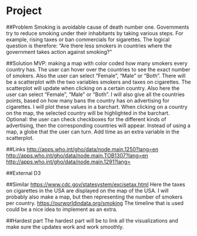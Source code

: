 # Project

##Problem
Smoking is avoidable cause of death number one. Governments try to reduce smoking under their inhabitants by taking various steps. For example, rising taxes or ban commercials for sigarettes. The logical question is therefore: “Are there less smokers in countries where the government takes action against smoking?”

##Solution
MVP: making a map with color coded how many smokers every country has. The user can hover over the countries to see the exact number of smokers. Also the user can select “Female”, “Male” or “Both”.
There will be a scatterplot with the two variables smokers and taxes on cigarettes. The scatterplot will update when clicking on a certain country. Also here the user can select “Female”, “Male” or “Both”.
I will also give all the countries points, based on how many bans the country has on advertising for cigarettes. I will plot these values in a barchart. When clicking on a country on the map, the selected country will be highlighted in the barchart.
Optional: the user can check checkboxes for the different kinds of advertising, then the corresponding countries will appear. Instead of using a map, a globe that the user can turn. Add time as an extra variable in the scatterplot.

##Links
http://apps.who.int/gho/data/node.main.1250?lang=en
http://apps.who.int/gho/data/node.main.TOB1307?lang=en
http://apps.who.int/gho/data/node.main.1291?lang=

##External
D3

##Similar
https://www.cdc.gov/statesystem/excisetax.html
Here the taxes on cigarettes in the USA are displayed on the map of the USA. I will probably also make a map, but then representing the number of smokers per country.
https://ourworldindata.org/smoking
The timeline that is used could be a nice idea to implement as an extra.

##Hardest part
The hardest part will be to link all the visualizations and make sure the updates work and work smoothly.
